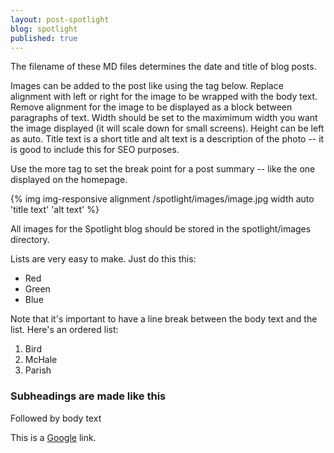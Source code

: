 ```yaml
---
layout: post-spotlight
blog: spotlight
published: true
---
```


The filename of these MD files determines the date and title of blog posts. 

Images can be added to the post like using the tag below. Replace alignment with left or right for the image to be wrapped with the body text. Remove alignment for the image to be displayed as a block between paragraphs of text. Width should be set to the maximimum width you want the image displayed (it will scale down for small screens). Height can be left as auto. Title text is a short title and alt text is a description of the photo -- it is good to include this for SEO purposes. 

<!--more-->

Use the more tag to set the break point for a post summary -- like the one displayed on the homepage.  

{% img img-responsive alignment /spotlight/images/image.jpg width auto 'title text' 'alt text' %}

All images for the Spotlight blog should be stored in the spotlight/images directory.

Lists are very easy to make. Just do this this:

* Red
* Green
* Blue

Note that it's important to have a line break between the body text and the list. Here's an ordered list:

1. Bird
2. McHale
3. Parish

### Subheadings are made like this
Followed by body text

This is a [Google](google.com "Title?") link. 